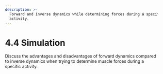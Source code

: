 ```yaml
---
description: >-
  Forward and inverse dynamics while determining forces during a specific
  activity.
---
```


# 4.4 Simulation

Discuss the advantages and disadvantages of forward dynamics compared to inverse dynamics when trying to determine muscle forces during a specific activity.
